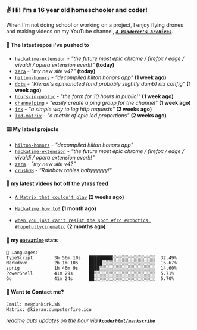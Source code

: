 ### ✌️ Hi! I'm a 16 year old homeschooler and coder!

When I'm not doing school or working on a project, I enjoy flying drones and making videos on my YouTube channel, [**_`A Wanderer's Archives`_**](https://youtube.com/@wanderer.archives).

#### 👷 The latest repos i've pushed to

- [`hackatime-extension`](https://github.com/kcoderhtml/hackatime-extension) - _"the future most epic chrome / firefox / edge / vivaldi / opera extension ever!!!"_ **(today)**
- [`zera`](https://github.com/kcoderhtml/zera) - _"my new site v4?"_ **(today)**
- [`hilton-honors`](https://github.com/kcoderhtml/hilton-honors) - _"decompiled hilton honors app"_ **(1 week ago)**
- [`dots`](https://github.com/kcoderhtml/dots) - _"Kieran's opinionated (and probably slightly dumb) nix config"_ **(1 week ago)**
- [`hours-in-public`](https://github.com/kcoderhtml/hours-in-public) - _"the form for 10 hours in public!"_ **(1 week ago)**
- [`channelping`](https://github.com/kcoderhtml/channelping) - _"easily create a ping group for the channel"_ **(1 week ago)**
- [`ink`](https://github.com/kcoderhtml/ink) - _"a simple way to log http requests"_ **(2 weeks ago)**
- [`led-matrix`](https://github.com/kcoderhtml/led-matrix) - _"a matrix of epic led proportions"_ **(2 weeks ago)**

#### ⌨️ My latest projects

- [`hilton-honors`](https://github.com/kcoderhtml/hilton-honors) - _"decompiled hilton honors app"_
- [`hackatime-extension`](https://github.com/kcoderhtml/hackatime-extension) - _"the future most epic chrome / firefox / edge / vivaldi / opera extension ever!!!"_
- [`zera`](https://github.com/kcoderhtml/zera) - _"my new site v4?"_
- [`crushDB`](https://github.com/kcoderhtml/crushDB) - _"Rainbow tables babyyyyyy!"_

#### 🍿 my latest videos hot off the yt rss feed

- [`A Matrix that couldn't play`](https://www.youtube.com/watch?v=NodwjZF7uZw) **(2 weeks ago)**

- [`Hackatime how to!`](https://www.youtube.com/watch?v=eKoD9yyr1To) **(1 month ago)**

- [`when you just can't resist the spot #frc #robotics #hopefullycinematic`](https://www.youtube.com/watch?v=Y7SZ_TDleGM) **(2 months ago)**



#### 📡 my [_`hackatime`_](https://waka.hackclub.com) stats

```text
💾 Languages:
TypeScript        3h 56m 10s   █████████░░░░░░░░░░░░░░░░  32.49%
Markdown          2h 1m 10s    █████░░░░░░░░░░░░░░░░░░░░  16.67%
sprig             1h 46m 9s    ████░░░░░░░░░░░░░░░░░░░░░  14.60%
PowerShell        41m 29s      ██░░░░░░░░░░░░░░░░░░░░░░░  5.71%
Go                41m 24s      ██░░░░░░░░░░░░░░░░░░░░░░░  5.70%
```

#### 📮 Want to Contact me?

```text
Email: me@dunkirk.sh
Matrix: @kieran:dumpsterfire.icu
```

_readme auto updates on the hour via [**`kcoderhtml/markscribe`**](https://github.com/kcoderhtml/markscribe)_
